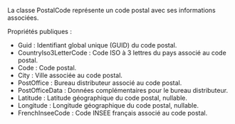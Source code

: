 La classe PostalCode représente un code postal avec ses informations associées.

Propriétés publiques :

- Guid : Identifiant global unique (GUID) du code postal.
- CountryIso3LetterCode : Code ISO à 3 lettres du pays associé au code postal.
- Code : Code postal.
- City : Ville associée au code postal.
- PostOffice : Bureau distributeur associé au code postal.
- PostOfficeData : Données complémentaires pour le bureau distributeur.
- Latitude : Latitude géographique du code postal, nullable.
- Longitude : Longitude géographique du code postal, nullable.
- FrenchInseeCode : Code INSEE français associé au code postal.